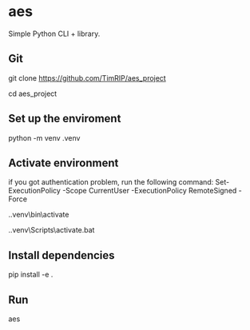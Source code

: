 # aes

Simple Python CLI + library.

## Git
git clone https://github.com/TimRIP/aes_project

cd aes_project

## Set up the enviroment
python -m venv .venv

## Activate environment
if you got authentication problem, run the following command:
Set-ExecutionPolicy -Scope CurrentUser -ExecutionPolicy RemoteSigned -Force

.\.venv\bin\activate

.\.venv\Scripts\activate.bat

## Install dependencies
pip install -e .

## Run
aes